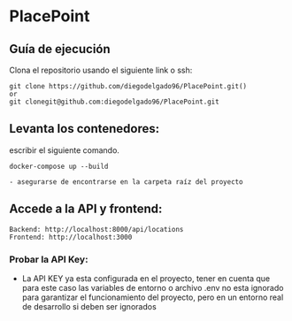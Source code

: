 # PlacePoint 

## Guía de ejecución
Clona el repositorio usando el siguiente link o ssh:

    git clone https://github.com/diegodelgado96/PlacePoint.git()
    or
    git clonegit@github.com:diegodelgado96/PlacePoint.git

## Levanta los contenedores:

escribir el siguiente comando. 

    docker-compose up --build

    - asegurarse de encontrarse en la carpeta raíz del proyecto

## Accede a la API y frontend:

    Backend: http://localhost:8000/api/locations    
    Frontend: http://localhost:3000

### Probar la API Key:

- La API KEY ya esta configurada en el proyecto, tener en cuenta que para este caso las variables de entorno o archivo .env no esta ignorado para garantizar el funcionamiento del proyecto, pero en un entorno real de desarrollo si deben ser ignorados